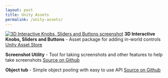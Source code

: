 ```yaml
---
layout: post
title: Unity Assets
permalink: /unity-assets/
---
```

<a href="https://www.assetstore.unity3d.com/#!/content/152321"><img src="{{site.baseurl}}/assets/images/knobs_image.png" alt="3D Interactive Knobs, Sliders and Buttons screenshot"></a>
<b>3D Interactive Knobs, Sliders and Buttons</b> - Asset package for adding in-world controls
<a href="https://www.assetstore.unity3d.com/#!/content/152321">Unity Asset Store</a>

<b>Screenshot Utility</b> - Tool for taking screenshots and other features to help take screenshots
<a href="https://github.com/thomasnakagawa/UnityScreenshotUtility">Source on Github</a>

<b>Object tub</b> - Simple object pooling with easy to use API
<a href="https://github.com/thomasnakagawa/ObjectTub">Source on Github</a>
